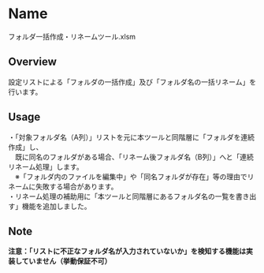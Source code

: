 # Name
フォルダ一括作成・リネームツール.xlsm
## Overview
設定リストによる「フォルダの一括作成」及び「フォルダ名の一括リネーム」を行います。  
## Usage
・「対象フォルダ名（A列）」リストを元に本ツールと同階層に「フォルダを連続作成」し、  
　既に同名のフォルダがある場合、「リネーム後フォルダ名（B列）」へと「連続リネーム処理」します。  
　※「フォルダ内のファイルを編集中」や「同名フォルダが存在」等の理由でリネームに失敗する場合があります。  
・リネーム処理の補助用に「本ツールと同階層にあるフォルダ名の一覧を書き出す」機能を追加しました。  
## Note
**注意：「リストに不正なフォルダ名が入力されていないか」を検知する機能は実装していません（挙動保証不可）**
